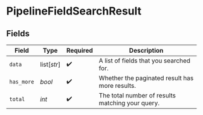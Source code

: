 # PipelineFieldSearchResult


## Fields

| Field                                            | Type                                             | Required                                         | Description                                      |
| ------------------------------------------------ | ------------------------------------------------ | ------------------------------------------------ | ------------------------------------------------ |
| `data`                                           | list[*str*]                                      | :heavy_check_mark:                               | A list of fields that you searched for.          |
| `has_more`                                       | *bool*                                           | :heavy_check_mark:                               | Whether the paginated result has more results.   |
| `total`                                          | *int*                                            | :heavy_check_mark:                               | The total number of results matching your query. |